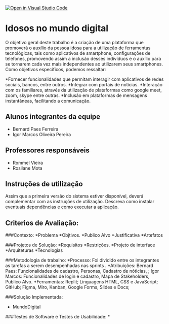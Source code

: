 [![Open in Visual Studio Code](https://classroom.github.com/assets/open-in-vscode-f059dc9a6f8d3a56e377f745f24479a46679e63a5d9fe6f495e02850cd0d8118.svg)](https://classroom.github.com/online_ide?assignment_repo_id=452390&assignment_repo_type=GroupAssignmentRepo)
# Idosos no mundo digital

O objetivo geral deste trabalho é a criação de uma plataforma que promoverá o auxílio da pessoa idosa para a utilização de ferramentas tecnológicas, tais como aplicativos de smartphone, configurações de telefones, promovendo assim  a inclusão desses indivíduos e o auxílio para se tornarem cada vez mais independentes ao utilizarem seus smartphones. 
Como objetivos específicos, podemos ressaltar:

*Fornecer funcionalidades que permitam interagir com aplicativos de redes sociais, bancos, entre outros. 
*Integrar com portais  de notícias. 
*Interação com os familiares, através da utilização de plataformas como google meet, zoom, skype entre outras. 
*Inclusão em plataformas de mensagens instantâneas, facilitando a comunicação. 


## Alunos integrantes da equipe

* Bernard Paes Ferreira
* Igor Marcos Oliveira Pereira

## Professores responsáveis

* Rommel Vieira
* Rosilane Mota

## Instruções de utilização

Assim que a primeira versão do sistema estiver disponível, deverá complementar com as instruções de utilização. Descreva como instalar eventuais dependências e como executar a aplicação.

## Criterios de Avaliação:
###Contexto:
*Problema
*Objtivos. 
*Publico Alvo
*Justificativa
*Artefatos

###Projetos de Solução:
*Requisitos
*Restrições. 
*Projeto de interface
*Arquiteturas
*Tecnologias


###Metodologia de trabalho:
*Processo: Foi dividido entre os integrantes as tarefas a serem desempenhadas nas sprints .
*Atribuições: Bernard Paes: Funcionalidades de cadastro, Personas, Cadastro de nóticias, ; Igor Marcos: Funcionalidades de login e cadastro, Mapa de Stakeholders, Publico Alvo. 
*Ferramentas: Replit; Linguagens HTML, CSS e JavaScript; GitHub; Figma, Miro, Kanban, Google Forms, Slides e Docs; 


###Solução Implementada:
* MundoDigital

###Testes de Software e Testes de Usabilidade:
*
